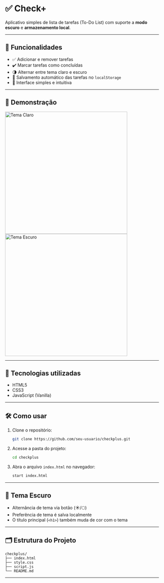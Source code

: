 # ✅ Check+

Aplicativo simples de lista de tarefas (To-Do List) com suporte a **modo escuro** e **armazenamento local**.

---

## 📌 Funcionalidades

- ✅ Adicionar e remover tarefas
- ✔️ Marcar tarefas como concluídas
- 🌗 Alternar entre tema claro e escuro
- 💾 Salvamento automático das tarefas no `localStorage`
- 🎯 Interface simples e intuitiva

---

## 📸 Demonstração

<img src="screenshot-light.png" alt="Tema Claro" width="400"/>
<img src="screenshot-dark.png" alt="Tema Escuro" width="400"/>

---

## 🚀 Tecnologias utilizadas

- HTML5
- CSS3
- JavaScript (Vanilla)

---

## 🛠️ Como usar

1. Clone o repositório:
   ```bash
   git clone https://github.com/seu-usuario/checkplus.git


2. Acesse a pasta do projeto:

   ```bash
   cd checkplus
   ```

3. Abra o arquivo `index.html` no navegador:

   ```bash
   start index.html
   ```
---

## 🌙 Tema Escuro

* Alternância de tema via botão (☀️/🌕)
* Preferência de tema é salva localmente
* O título principal (`<h1>`) também muda de cor com o tema

---

## 🗂️ Estrutura do Projeto

```
checkplus/
├── index.html
├── style.css
├── script.js
└── README.md
```

---
